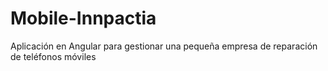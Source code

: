 # Mobile-Innpactia
Aplicación en Angular para gestionar una pequeña empresa de reparación de teléfonos móviles
